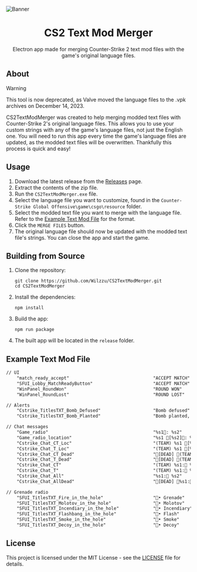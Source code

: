![Banner](https://i.imgur.com/Lsh8BCq.png)

<h1 align="center">CS2 Text Mod Merger</h1>

<p align="center">Electron app made for merging Counter-Strike 2 text mod files with the game's original language files.</p>

## About

> [!WARNING]
> This tool is now deprecated, as Valve moved the language files to the .vpk archives on December 14, 2023.

CS2TextModMerger was created to help merging modded text files with Counter-Strike 2's original language files. This allows you to use your custom strings with any of the game's language files, not just the English one. You will need to run this app every time the game's language files are updated, as the modded text files will be overwritten. Thankfully this process is quick and easy!

## Usage

1. Download the latest release from the [Releases](https://github.com/Wilzzu/CS2TextModMerger/releases/latest) page.
2. Extract the contents of the zip file.
3. Run the `CS2TextModMerger.exe` file.
4. Select the language file you want to customize, found in the `Counter-Strike Global Offensive\game\csgo\resource` folder.
5. Select the modded text file you want to merge with the language file. Refer to the [Example Text Mod File](#example-text-mod-file) for the format.
6. Click the `MERGE FILES` button.
7. The original language file should now be updated with the modded text file's strings. You can close the app and start the game.

## Building from Source

1. Clone the repository:

   ```
   git clone https://github.com/Wilzzu/CS2TextModMerger.git
   cd CS2TextModMerger
   ```

2. Install the dependencies:

   ```
   npm install
   ```

3. Build the app:

   ```
   npm run package
   ```

4. The built app will be located in the `release` folder.

## Example Text Mod File

```txt
// UI
	"match_ready_accept"								"ACCEPT MATCH"
    "SFUI_Lobby_MatchReadyButton"						"ACCEPT MATCH"
	"WinPanel_RoundWon"									"ROUND WON"
	"WinPanel_RoundLost"								"ROUND LOST"

// Alerts
    "Cstrike_TitlesTXT_Bomb_Defused"                    "Bomb defused"
    "Cstrike_TitlesTXT_Bomb_Planted"                    "Bomb planted, %s1 seconds left"

// Chat messages
    "Game_radio"                                        "%s1: %s2"
    "Game_radio_location"                               "%s1 [%s2]: %s3"
    "Cstrike_Chat_CT_Loc"                               "(TEAM) %s1 [%s3]: %s2"
    "Cstrike_Chat_T_Loc"                                "(TEAM) %s1 [%s3]: %s2"
    "Cstrike_Chat_CT_Dead"                              "[DEAD] (TEAM) %s1: %s2"
    "Cstrike_Chat_T_Dead"                               "[DEAD] (TEAM) %s1: %s2"
    "Cstrike_Chat_CT"                                   "(TEAM) %s1: %s2"
    "Cstrike_Chat_T"                                    "(TEAM) %s1: %s2"
    "Cstrike_Chat_All"                                  "%s1: %s2"
    "Cstrike_Chat_AllDead"                              "[DEAD] %s1: %s2"

// Grenade radio
    "SFUI_TitlesTXT_Fire_in_the_hole"                   "• Grenade"
    "SFUI_TitlesTXT_Molotov_in_the_hole"                "• Molotov"
    "SFUI_TitlesTXT_Incendiary_in_the_hole"             "• Incendiary"
    "SFUI_TitlesTXT_Flashbang_in_the_hole"              "• Flash"
    "SFUI_TitlesTXT_Smoke_in_the_hole"                  "• Smoke"
    "SFUI_TitlesTXT_Decoy_in_the_hole"                  "• Decoy"

```

## License

This project is licensed under the MIT License - see the [LICENSE](LICENSE) file for details.
